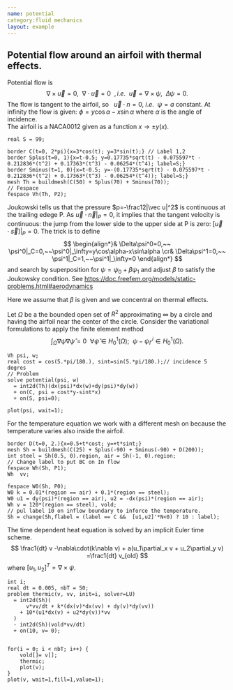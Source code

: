 ```yaml
---
name: potential
category:fluid mechanics
layout: example
---
```

## Potential flow around an airfoil with thermal effects.

Potential flow is
$$
\nabla\times\vec u=0,~~\nabla\cdot \vec u=0~~,i.e.~~\vec u=\nabla\times\psi,~~\Delta\psi=0.
$$
The flow is tangent to the airfoil, so $~~\vec u\cdot n=0,~i.e.~~\psi=a$ constant.
At infinity the flow is given: $\phi=y\cos\alpha-x\sin\alpha$ where $\alpha$ is the angle of incidence.  
The airfoil is a NACA0012 given as a function $x\to \pm y(x)$.
~~~freefem
real S = 99;

border C(t=0, 2*pi){x=3*cos(t); y=3*sin(t);} // Label 1,2 
border Splus(t=0, 1){x=t-0.5; y=0.17735*sqrt(t) - 0.075597*t - 0.212836*(t^2) + 0.17363*(t^3) - 0.06254*(t^4); label=S;}
border Sminus(t=1, 0){x=t-0.5; y=-(0.17735*sqrt(t) - 0.075597*t - 0.212836*(t^2) + 0.17363*(t^3) - 0.06254*(t^4)); label=S;}
mesh Th = buildmesh(C(50) + Splus(70) + Sminus(70));
// Fespace
fespace Vh(Th, P2);
~~~
Joukowski tells us that the pressure $p=-\frac12|\vec u|^2$ is continuous at the trailing edege P. As $\vec u\cdot\vec n|_P=0$, it implies that the tangent velocity is continuous: the jump from the lower side to the upper side at P is zero: $[\vec u\cdot\vec s]|_P=0$.  The trick is to define
$$
\begin{align*}&
\Delta\psi^0=0,~~ \psi^0|_C=0,~~\psi^0|_\infty=y\cos\alpha-x\sin\alpha
\cr&
\Delta\psi^1=0,~~ \psi^1|_C=1,~~\psi^1|_\infty=0
\end{align*}
$$
and search by superposition for $\psi=\psi_0+\beta\psi_1$ and adjust $\beta$ to satisfy the Joukowsky condition.
See https://doc.freefem.org/models/static-problems.html#aerodynamics

Here we assume that $\beta$ is given and we concentral on thermal effects.

Let $\Omega$ be a the bounded open set of $R^2$ approximating $\infty$ by a circle and having the airfoil near the center of the circle.  Consider the variational formulations to apply the finite element method
$$
\int_\Omega\nabla\psi\nabla\hat\psi =0~~\forall \hat\psi\in  H^1_0(\Omega);~~\psi-\psi_\Gamma^i\in H^1_0(\Omega).
$$
~~~freefem
Vh psi, w;
real cost = cos(5.*pi/180.), sint=sin(5.*pi/180.);// incidence 5 degres
// Problem
solve potential(psi, w)
  = int2d(Th)(dx(psi)*dx(w)+dy(psi)*dy(w))
  + on(C, psi = cost*y-sint*x) 
  + on(S, psi=0);

plot(psi, wait=1);
~~~
For the temperature equation we work with a different mesh on because the temperature varies also inside the airfoil.
~~~freefem
border D(t=0, 2.){x=0.5+t*cost; y=+t*sint;}
mesh Sh = buildmesh(C(25) + Splus(-90) + Sminus(-90) + D(200));
int steel = Sh(0.5, 0).region, air = Sh(-1, 0).region;
// Change label to put BC on In flow 
fespace Wh(Sh, P1);
Wh  vv;

fespace W0(Sh, P0);
W0 k = 0.01*(region == air) + 0.1*(region == steel);
W0 u1 = dy(psi)*(region == air), u2 = -dx(psi)*(region == air);
Wh v = 120*(region == steel), vold;
// pul label 10 on inflow boundary to inforce the temperature.
Sh = change(Sh,flabel = (label == C &&  [u1,u2]'*N<0) ? 10 : label);
~~~
The time dependent heat equation is solved by an implicit Euler time scheme.
$$
\frac1{dt} v -\nabla\cdot(k\nabla v) + a(u_1\partial_x v + u_2\partial_y v) =\frac1{dt} v_{old}
$$
where $[u_1,u_2]^T=\nabla\times\psi$.
~~~freefem
int i;
real dt = 0.005, nbT = 50;
problem thermic(v, vv, init=i, solver=LU)
  = int2d(Sh)(
      v*vv/dt + k*(dx(v)*dx(vv) + dy(v)*dy(vv))
    + 10*(u1*dx(v) + u2*dy(v))*vv
  )
  - int2d(Sh)(vold*vv/dt)
  + on(10, v= 0);
  

for(i = 0; i < nbT; i++) {
    vold[]= v[];
    thermic;
    plot(v);
}
plot(v, wait=1,fill=1,value=1);
~~~
